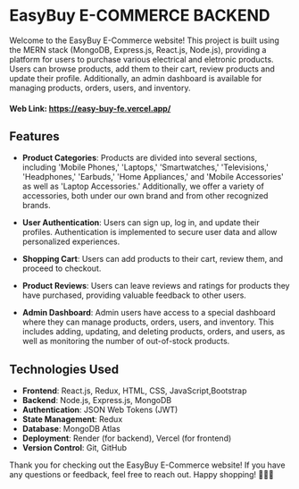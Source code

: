 # EasyBuy E-COMMERCE BACKEND

Welcome to the EasyBuy E-Commerce website! This project is built using the MERN stack (MongoDB, Express.js, React.js, Node.js), providing a platform for users to purchase various electrical and eletronic products. Users can browse products, add them to their cart, review products and update their profile. Additionally, an admin dashboard is available for managing products, orders, users, and inventory.

#### Web Link: https://easy-buy-fe.vercel.app/

## Features

- **Product Categories**: Products are divided into several sections, including 'Mobile Phones,' 'Laptops,' 'Smartwatches,' 'Televisions,' 'Headphones,' 'Earbuds,' 'Home Appliances,' and 'Mobile Accessories' as well as 'Laptop Accessories.' Additionally, we offer a variety of accessories, both under our own brand and from other recognized brands.

- **User Authentication**: Users can sign up, log in, and update their profiles. Authentication is implemented to secure user data and allow personalized experiences.

- **Shopping Cart**: Users can add products to their cart, review them, and proceed to checkout.

- **Product Reviews**: Users can leave reviews and ratings for products they have purchased, providing valuable feedback to other users.

- **Admin Dashboard**: Admin users have access to a special dashboard where they can manage products, orders, users, and inventory. This includes adding, updating, and deleting products, orders, and users, as well as monitoring the number of out-of-stock products.



## Technologies Used

- **Frontend**: React.js, Redux, HTML, CSS, JavaScript,Bootstrap
- **Backend**: Node.js, Express.js, MongoDB
- **Authentication**: JSON Web Tokens (JWT)
- **State Management**: Redux
- **Database**: MongoDB Atlas
- **Deployment**: Render (for backend), Vercel (for frontend)
- **Version Control**: Git, GitHub

Thank you for checking out the EasyBuy E-Commerce website! If you have any questions or feedback, feel free to reach out. Happy shopping! 🐠🌿🛒
